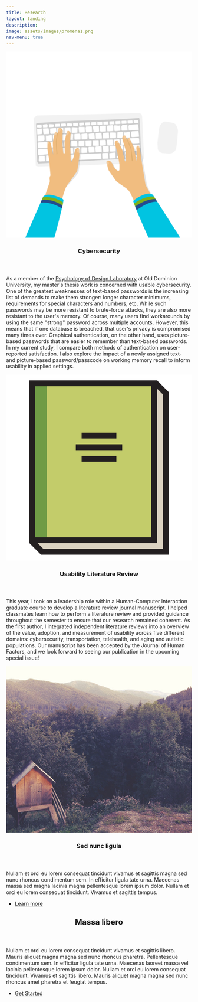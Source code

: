 ```yaml
---
title: Research
layout: landing
description: 
image: assets/images/promena1.png
nav-menu: true
---
```


<!-- Main -->
<div id="main">

<!-- One -->
<!--<section id="one">
	<div class="inner">
		<header class="major">
			<h2>Sed amet aliquam</h2>
		</header>
		<p>Nullam et orci eu lorem consequat tincidunt vivamus et sagittis magna sed nunc rhoncus condimentum sem. In efficitur ligula tate urna. Maecenas massa vel lacinia pellentesque lorem ipsum dolor. Nullam et orci eu lorem consequat tincidunt. Vivamus et sagittis libero. Nullam et orci eu lorem consequat tincidunt vivamus et sagittis magna sed nunc rhoncus condimentum sem. In efficitur ligula tate urna.</p>
	</div>
</section>-->

<!-- Two -->
<section id="two" class="spotlights">
	<section>
		<a href="generic.html" class="image">
			<img src="assets/images/keyboard.png" alt="" data-position="center center" />
		</a>
		<div class="content">
			<div class="inner">
				<header class="major">
					<h3>Cybersecurity</h3>
				</header>
				<p>As a member of the <a href="http://www.psychofdesign.com/">Psychology of Design Laboratory</a> at Old Dominion University, my master's thesis work is concerned with usable cybersecurity. One of the greatest weaknesses of text-based passwords is the increasing list of demands to make them stronger: longer character minimums, requirements for special characters and numbers, etc. While such passwords may be more resistant to brute-force attacks, they are also more resistant to the user's memory. Of course, many users find workarounds by using the same "strong" password across multiple accounts. However, this means that if one database is breached, that user's privacy is compromised many times over. Graphical authentication, on the other hand, uses picture-based passwords that are easier to remember than text-based passwords. In my current study, I compare both methods of authentication on user-reported satisfaction. I also explore the impact of a newly assigned text- and picture-based password/passcode on working memory recall to inform usability in applied settings.</p>
				<!--<ul class="actions">
					<li><a href="generic.html" class="button">Learn more</a></li>
				</ul>-->
			</div>
		</div>
	</section>
	<section>
		<a href="generic.html" class="image">
			<img src="assets/images/book.png" alt="" data-position="top center" />
		</a>
		<div class="content">
			<div class="inner">
				<header class="major">
					<h3>Usability Literature Review</h3>
				</header>
				<p>This year, I took on a leadership role within a Human-Computer Interaction graduate course to develop a literature review journal manuscript. I helped classmates learn how to perform a literature review and provided guidance throughout the semester to ensure that our research remained coherent. As the first author, I integrated independent literature reviews into an
overview of the value, adoption, and measurement of usability across five different domains: cybersecurity, transportation, telehealth, and aging and autistic populations. Our manuscript has been accepted by the Journal of Human Factors, and we look forward to seeing our publication in the upcoming special issue!</p>
				<!--<ul class="actions">
					<li><a href="generic.html" class="button">Learn more</a></li>
				</ul>-->
			</div>
		</div>
	</section>
	<section>
		<a href="generic.html" class="image">
			<img src="assets/images/pic10.jpg" alt="" data-position="25% 25%" />
		</a>
		<div class="content">
			<div class="inner">
				<header class="major">
					<h3>Sed nunc ligula</h3>
				</header>
				<p>Nullam et orci eu lorem consequat tincidunt vivamus et sagittis magna sed nunc rhoncus condimentum sem. In efficitur ligula tate urna. Maecenas massa sed magna lacinia magna pellentesque lorem ipsum dolor. Nullam et orci eu lorem consequat tincidunt. Vivamus et sagittis tempus.</p>
				<ul class="actions">
					<li><a href="generic.html" class="button">Learn more</a></li>
				</ul>
			</div>
		</div>
	</section>
</section>

<!-- Three -->
<section id="three">
	<div class="inner">
		<header class="major">
			<h2>Massa libero</h2>
		</header>
		<p>Nullam et orci eu lorem consequat tincidunt vivamus et sagittis libero. Mauris aliquet magna magna sed nunc rhoncus pharetra. Pellentesque condimentum sem. In efficitur ligula tate urna. Maecenas laoreet massa vel lacinia pellentesque lorem ipsum dolor. Nullam et orci eu lorem consequat tincidunt. Vivamus et sagittis libero. Mauris aliquet magna magna sed nunc rhoncus amet pharetra et feugiat tempus.</p>
		<ul class="actions">
			<li><a href="generic.html" class="button next">Get Started</a></li>
		</ul>
	</div>
</section>

</div>
